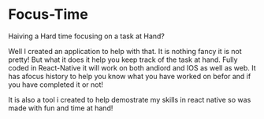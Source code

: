 # Focus-Time
Haiving a Hard time focusing on a task at Hand?

  Well I created an application to help with that. It is nothing fancy it is not pretty! But what it does it help you keep track of the task at hand. Fully coded in React-Native it will work on both andiord and IOS as well as web. It has afocus history to help you know what you have worked on befor and if you have completed it or not!
  
It is also a tool i created to help demostrate my skills in react native so was made with fun and time at hand!
